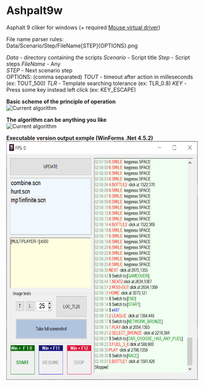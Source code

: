 # Ashpalt9w
Asphalt 9 cliker for windows (+ required <a href="https://tetherscript.s3-us-west-2.amazonaws.com/HVDK/HVDK+Standard_2.1_Installer.exe">Mouse virtual driver</a>)

File name parser rules:  
Data/Scenario/Step/FileName[STEP]{OPTIONS}.png

_Data_ - directory containing the scripts
_Scenario_ - Script title
_Step_ - Script steps
_FileName_ - Any  
_STEP_ - Next scenario step  
OPTIONS: (comma separated)
_TOUT_ - timeout after action in milleseconds (ex: TOUT_500)
_TLR_ - Template searching tolerance (ex: TLR_0.8) 
_KEY_ - Press some key instead left click (ex: KEY_ESCAPE)


**Basic scheme of the principle of operation**  
<img src="https://github.com/yaldabaoth444/Ashpalt9w/blob/main/Readme/base-processing.png" alt="Сurrent algorithm" width="800" height="477">

**The algorithm can be anything you like**  
<img src="https://github.com/yaldabaoth444/Ashpalt9w/blob/main/%D0%A1urrent%20algorithm.png" alt="Сurrent algorithm" width="766" height="800">

**Executable version output exmple (WinForms .Net 4.5.2)**  
<img src="https://github.com/yaldabaoth444/Ashpalt9w/blob/main/windows version.png" alt="Сurrent algorithm" width="659" height="628">
